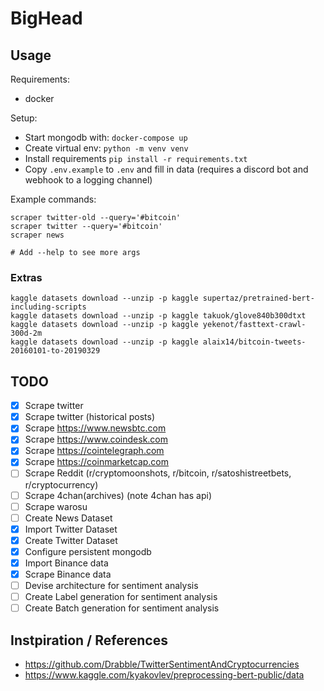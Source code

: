 # BigHead
## Usage
Requirements:
* docker

Setup:
* Start mongodb with: `docker-compose up`
* Create virtual env: `python -m venv venv`
* Install requirements `pip install -r requirements.txt`
* Copy `.env.example` to `.env` and fill in data (requires a discord bot and webhook to a logging channel)

Example commands:
```shell
scraper twitter-old --query='#bitcoin'
scraper twitter --query='#bitcoin'
scraper news

# Add --help to see more args
```

### Extras
```shell
kaggle datasets download --unzip -p kaggle supertaz/pretrained-bert-including-scripts
kaggle datasets download --unzip -p kaggle takuok/glove840b300dtxt
kaggle datasets download --unzip -p kaggle yekenot/fasttext-crawl-300d-2m
kaggle datasets download --unzip -p kaggle alaix14/bitcoin-tweets-20160101-to-20190329
```



## TODO
* [x] Scrape twitter
* [x] Scrape twitter (historical posts)
* [x] Scrape https://www.newsbtc.com
* [x] Scrape https://www.coindesk.com
* [x] Scrape https://cointelegraph.com
* [x] Scrape https://coinmarketcap.com
* [ ] Scrape Reddit (r/cryptomoonshots, r/bitcoin, r/satoshistreetbets, r/cryptocurrency)
* [ ] Scrape 4chan(archives) (note 4chan has api)
* [ ] Scrape warosu
* [ ] Create News Dataset
* [x] Import Twitter Dataset
* [x] Create Twitter Dataset
* [x] Configure persistent mongodb
* [x] Import Binance data
* [x] Scrape Binance data
* [ ] Devise architecture for sentiment analysis
* [ ] Create Label generation for sentiment analysis
* [ ] Create Batch generation for sentiment analysis

## Instpiration / References
* https://github.com/Drabble/TwitterSentimentAndCryptocurrencies
* https://www.kaggle.com/kyakovlev/preprocessing-bert-public/data